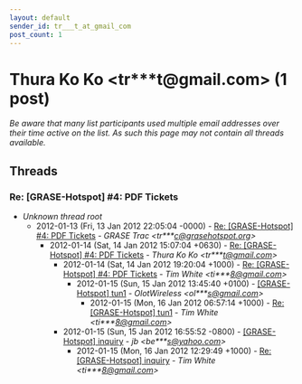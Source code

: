 ```yaml
---
layout: default
sender_id: tr___t_at_gmail_com
post_count: 1
---
```


# Thura Ko Ko <tr***t<span>@</span>gmail.com> (1 post)

_Be aware that many list participants used multiple email addresses over their time active on the list. As such this page may not contain all threads available._

## Threads

### Re: [GRASE-Hotspot] #4: PDF Tickets
+ _Unknown thread root_
  + 2012-01-13 (Fri, 13 Jan 2012 22:05:04 -0000) - [Re: [GRASE-Hotspot] #4: PDF Tickets](/archive/2012/01/8c4b1d2479f1846f7e651bdf69a4bdd9c6e1162ec6a3d2c7ed5ded8cb482bfcc) - _GRASE Trac \<tr***c@grasehotspot.org\>_
    + 2012-01-14 (Sat, 14 Jan 2012 15:07:04 +0630) - [Re: [GRASE-Hotspot] #4: PDF Tickets](/archive/2012/01/b95d4b6aaac9951b1ee89c020a58c46e6385d74e577bc7d2f2f87546a5a7fb62) - _Thura Ko Ko \<tr***t@gmail.com\>_
      + 2012-01-14 (Sat, 14 Jan 2012 19:20:04 +1000) - [Re: [GRASE-Hotspot] #4: PDF Tickets](/archive/2012/01/1917588113fca3cbc9e8aac572ca2e85a084217867b4a0b38dff9dffd5109709) - _Tim White \<ti***8@gmail.com\>_
        + 2012-01-15 (Sun, 15 Jan 2012 13:45:40 +0100) - [[GRASE-Hotspot] tun1](/archive/2012/01/b41ade058b4d90f1ad4a05a6d24fb45d1d22d92191617979a2d0de7c770e2137) - _OlotWireless \<ol***s@gmail.com\>_
          + 2012-01-15 (Mon, 16 Jan 2012 06:57:14 +1000) - [Re: [GRASE-Hotspot] tun1](/archive/2012/01/a49b1f5e73c93cf9e4903eb6143fd2c91cb8ba8be9c1b61b0506d41f1a18b01d) - _Tim White \<ti***8@gmail.com\>_
      + 2012-01-15 (Sun, 15 Jan 2012 16:55:52 -0800) - [[GRASE-Hotspot] inquiry](/archive/2012/01/ffd7c6a1138d5d72e498a419860583b8accc0b19f393e8967337c5e237a915f3) - _jb \<be***s@yahoo.com\>_
        + 2012-01-15 (Mon, 16 Jan 2012 12:29:49 +1000) - [Re: [GRASE-Hotspot] inquiry](/archive/2012/01/84f97e523d089a0986315356731096b61ab2aad8a92d8519c1eba66bbddbdf39) - _Tim White \<ti***8@gmail.com\>_

